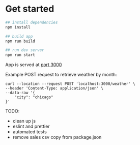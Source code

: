 # Get started
```bash
## install dependencies
npm install

## build app
npm run build

## run dev server
npm run start
```

App is served at [port 3000](http://localhost:3000/)


Example POST request to retrieve weather by month:
```
curl --location --request POST 'localhost:3000/weather' \
--header 'Content-Type: application/json' \
--data-raw '{
    "city": "chicago"
}'
```

TODO:
- clean up js
- eslint and prettier
- automated tests
- remove sales csv copy from package.json